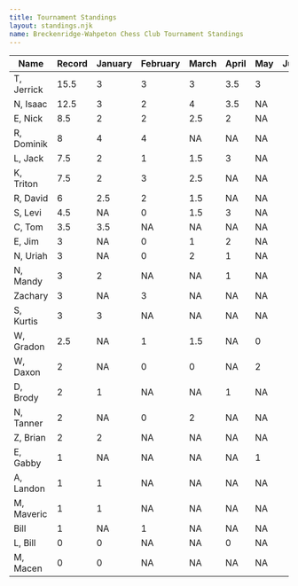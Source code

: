 ```yaml
---
title: Tournament Standings
layout: standings.njk
name: Breckenridge-Wahpeton Chess Club Tournament Standings
---
```


| Name          | Record    | January   | February  | March     | April     | May       | June      |
| ------------- | --------- | --------- | --------- | --------- | --------- | --------- | --------- |
| T, Jerrick    | 15.5      | 3         | 3         | 3         | 3.5       | 3         |           |
| N, Isaac 	    | 12.5      | 3         | 2         | 4         | 3.5       | NA        |           |
| E, Nick 	    | 8.5       | 2         | 2         | 2.5       | 2         | NA        |           |
| R, Dominik    | 8         | 4         | 4         | NA        | NA        | NA        |           |
| L, Jack 	    | 7.5       | 2         | 1         | 1.5       | 3         | NA        |           |
| K, Triton     | 7.5       | 2         | 3         | 2.5       | NA        | NA        |           |
| R, David 	    | 6         | 2.5       | 2         | 1.5       | NA        | NA        |           |
| S, Levi       | 4.5       | NA        | 0         | 1.5       | 3         | NA        |           |
| C, Tom        | 3.5       | 3.5       | NA        | NA        | NA        | NA        |           |
| E, Jim        | 3         | NA        | 0         | 1         | 2         | NA        |           |
| N, Uriah      | 3         | NA        | 0         | 2         | 1         | NA        |           |
| N, Mandy 	    | 3         | 2         | NA        | NA        | 1         | NA        |           |
| Zachary       | 3         | NA        | 3         | NA        | NA        | NA        |           |
| S, Kurtis     | 3         | 3         | NA        | NA        | NA        | NA        |           |
| W, Gradon     | 2.5       | NA        | 1         | 1.5       | NA        | 0         |           |
| W, Daxon      | 2         | NA        | 0         | 0         | NA        | 2         |           |
| D, Brody 	    | 2         | 1         | NA        | NA        | 1         | NA        |           |
| N, Tanner     | 2         | NA        | 0         | 2         | NA        | NA        |           |
| Z, Brian 	    | 2         | 2         | NA        | NA        | NA        | NA        |           |
| E, Gabby      | 1         | NA        | NA        | NA        | NA        | 1         |           |
| A, Landon     | 1         | 1         | NA        | NA        | NA        | NA        |           |
| M, Maveric    | 1         | 1         | NA        | NA        | NA        | NA        |           |
| Bill          | 1         | NA        | 1         | NA        | NA        | NA        |           |
| L, Bill 	    | 0         | 0         | NA        | NA        | 0         | NA        |           |
| M, Macen 	    | 0         | 0         | NA        | NA        | NA        | NA        |           |

